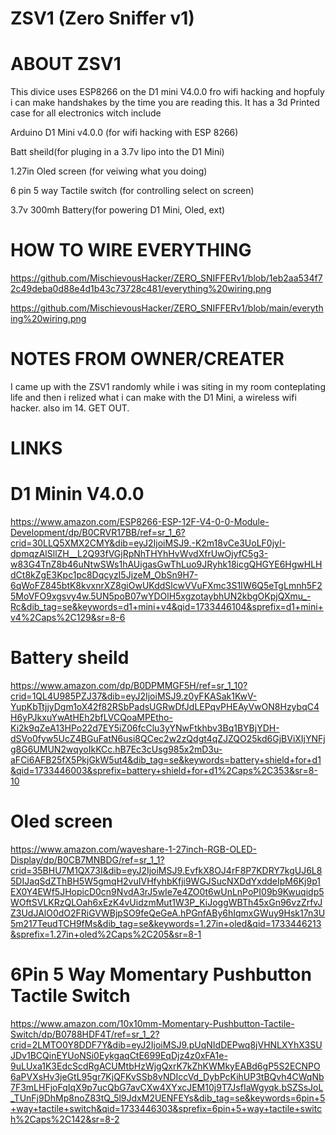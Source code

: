 # ZSV1 (Zero Sniffer v1) 

# ABOUT ZSV1

This divice uses ESP8266 on the D1 mini V4.0.0 fro wifi hacking 
and hopfuly i can make handshakes by the time you are reading this.
It has a 3d Printed case for all electronics witch include 

Arduino D1 Mini v4.0.0 (for wifi hacking with ESP 8266)

Batt sheild(for pluging in a 3.7v lipo into the D1 Mini)

1.27in Oled screen (for veiwing what you doing)

6 pin 5 way Tactile switch (for controlling select on screen)

3.7v 300mh Battery(for powering D1 Mini, Oled, ext)

# HOW TO WIRE EVERYTHING

https://github.com/MischievousHacker/ZERO_SNIFFERv1/blob/1eb2aa534f72c49deba0d88e4d1b43c73728c481/everything%20wiring.png 

https://github.com/MischievousHacker/ZERO_SNIFFERv1/blob/main/everything%20wiring.png

# NOTES FROM OWNER/CREATER 

I came up with the ZSV1 randomly while i was siting in my room conteplating life and then i relized what i can make with the D1 Mini,
a wireless wifi hacker. also im 14. GET OUT.


# LINKS 


# D1 Minin V4.0.0

https://www.amazon.com/ESP8266-ESP-12F-V4-0-0-Module-Development/dp/B0CRVR17BB/ref=sr_1_6?crid=30LLQ5XMX2CMY&dib=eyJ2IjoiMSJ9.-K2m18vCe3UoLF0jyI-dpmqzAlSllZH__L2Q93fVGjRpNhTHYhHvWvdXfrUwOjyfC5g3-w83G4TnZ8b46uNtwSWs1hAUigasGwThLuo9JRyhk18icgQHGYE6HgwHLHdCt8kZgE3Kpc1pc8DqcyzI5JjzeM_ObSn9H7-6qWoFZ845btK8kvxnrXZ8giOwUKddSlcwVVuFXmc3S1IW6Q5eTgLmnh5F25MoVFO9xgsvy4w.5UN5poB07wYDOlH5xgzotaybhUN2kbgOKpjQXmu_-Rc&dib_tag=se&keywords=d1+mini+v4&qid=1733446104&sprefix=d1+mini+v4%2Caps%2C129&sr=8-6


# Battery sheild

https://www.amazon.com/dp/B0DPMMGF5H/ref=sr_1_10?crid=1QL4U985PZJ37&dib=eyJ2IjoiMSJ9.z0yFKASak1KwV-YupKbTtjjyDgm1oX42f82RSbPadsUGRwDfJdLEPqvPHEAyVwON8HzybqC4H6yPJkxuYwAtHEh2bfLVCQoaMPEtho-Ki2k9qZeA13HPo22d7EY5iZ06fcClu3yYNwFtkhbv3Bq1BYBjYDH-dSVo0fyw5UcZ4BGuFatN6usi8QCec2w2zQdgt4qZJZQO25kd6GjBViXIjYNFjg8G6UMUN2wqyoIkKCc.hB7Ec3cUsg985x2mD3u-aFCi6AFB25fX5PkjGkW5ut4&dib_tag=se&keywords=battery+shield+for+d1&qid=1733446003&sprefix=battery+shield+for+d1%2Caps%2C353&sr=8-10

# Oled screen

https://www.amazon.com/waveshare-1-27inch-RGB-OLED-Display/dp/B0CB7MNBDG/ref=sr_1_1?crid=35BHU7M1QX73I&dib=eyJ2IjoiMSJ9.EvfkX8OJ4rF8P7KDRY7kgUJ6L85DIJaqSdZThBH5W5gmqH2vuIVHfyhbKfji9WGJSucNXDdYxddeIpM6Kj9p1EX0Y4EWf5JHopicD0cn9NvdA3rJ5wIe7e4ZO0t6wUnLnPoPI09b9Kwuqidp5WOftSVLKRzQLOah6xEzK4vUidzmMut1W3P_KiJoggWBTh45xGn96vzZrfvJZ3UdJAlO0dO2FRiGVWBjpSO9feQeGeA.hPGnfABy6hIqmxGWuy9Hsk17n3U5m217TeudTCH9fMs&dib_tag=se&keywords=1.27in+oled&qid=1733446213&sprefix=1.27in+oled%2Caps%2C205&sr=8-1

# 6Pin 5 Way Momentary Pushbutton Tactile Switch

https://www.amazon.com/10x10mm-Momentary-Pushbutton-Tactile-Switch/dp/B0788HDF4T/ref=sr_1_2?crid=2LMTO0Y8DDF7Y&dib=eyJ2IjoiMSJ9.pUqNIdDEPwq8jVHNLXYhX3SUJDv1BCQinEYUoNSi0EykgaqCtE699EqDjz4z0xFA1e-9uLUxa1K3EdcScdRgACUMtbHzWjgQxrK7kZhKWMkyEABd6gP5S2ECNPO6aPVXsHv3jeGtL95gr7KjQFKvSSb8vNDIccVd_DybPcKihUP3tBQvh4CWqNb7F3mLHFjoFqIqX9p7ucQbG7avCXw4XYxcJEM10j9T7JsfIaWgyqk.bSZSsJoL_TUnFj9DhMp8noZ83tQ_5l9JdxM2UENFEYs&dib_tag=se&keywords=6pin+5+way+tactile+switch&qid=1733446303&sprefix=6pin+5+way+tactile+switch%2Caps%2C142&sr=8-2

